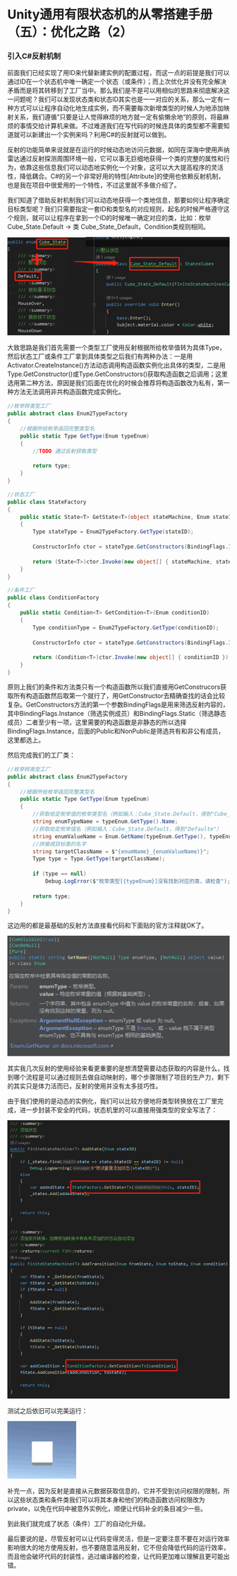 # Unity通用有限状态机的从零搭建手册（五）：优化之路（2）

### 引入C#反射机制

前面我们已经实现了用ID来代替新建实例的配置过程，而这一点的前提是我们可以通过ID在一个状态机中唯一确定一个状态（或条件）；而上次优化并没有完全解决矛盾而是将其转移到了工厂当中。那么我们是不是可以用相似的思路来彻底解决这一问题呢？我们可以发现状态类和状态ID其实也是一一对应的关系，那么一定有一种方式可以让程序自动化地生成实例，而不需要每次新增类型的时候人为地添加映射关系，我们遵循”只要是让人觉得麻烦的地方就一定有偷懒余地“的原则，将最麻烦的事情交给计算机来做。不过难道我们在写代码的时候连具体的类型都不需要知道就可以新建出一个实例来吗？利用C#的反射就可以做到。

反射的功能简单来说就是在运行的时候动态地访问元数据，如同在深海中使用声纳雷达通过反射探测周围环境一般，它可以事无巨细地获得一个类的完整的属性和行为，依靠这些信息我们可以动态地实例化一个对象，这可以大大提高程序的灵活性，降低耦合。C#的另一个非常好用的特性[Attribute]的使用也依赖反射机制，也是我在项目中很爱用的一个特性，不过这里就不多做介绍了。

我们知道了借助反射机制我们可以动态地获得一个类地信息，那要如何让程序确定目标类型呢？我们只需要指定一套ID和类型名的对应规则，起名的时候严格遵守这个规则，就可以让程序在拿到一个ID的时候唯一确定对应的类，比如：枚举Cube_State.Default -> 类 Cube_State_Default，Condition类规则相同。

![image-20220304132256788](https://raw.githubusercontent.com/StarryJam/PicDock/main/imgimage-20220304132256788.png)

大致思路是我们首先需要一个类型工厂使用反射根据所给枚举值转为具体Type，然后状态工厂或条件工厂拿到具体类型之后我们有两种办法：一是用Activator.CreateInstance()方法动态调用构造函数实例化出具体的类型，二是用Type.GetConstructor()或Type.GetConstructors()获取构造函数之后调用；这里选用第二种方法，原因是我们后面在优化的时候会推荐将构造函数改为私有，第一种方法无法调用非共构造函数完成实例化。

```c#
//枚举转类型工厂
public abstract class Enum2TypeFactory
{
    //根据所给枚举返回完整类型名
    public static Type GetType(Enum typeEnum) 
    {
        //TODO 通过反射获取类型

        return type;
    }
}
```

```c#
//状态工厂
public class StateFactory
{
    public static State<T> GetState<T>(object stateMachine, Enum stateID)
    {
        Type stateType = Enum2TypeFactory.GetType(stateID);

        ConstructorInfo ctor = stateType.GetConstructors(BindingFlags.Instance | BindingFlags.Public | BindingFlags.NonPublic)[0];

        return (State<T>)ctor.Invoke(new object[] { stateMachine, stateID });
    }
}
```

```c#
//条件工厂
public class ConditionFactory
{
    public static Condition<T> GetCondition<T>(Enum conditionID)
    {
        Type conditionType = Enum2TypeFactory.GetType(conditionID);

        ConstructorInfo ctor = stateType.GetConstructors(BindingFlags.Instance | BindingFlags.Public | BindingFlags.NonPublic)[0];

        return (Condition<T>)ctor.Invoke(new object[] { conditionID });
    }
}
```

原则上我们的条件和方法类只有一个构造函数所以我们直接用GetConstrucors获取所有构造函数然后取第一个就行了，用GetConstructor去精确查找的话会比较复杂。GetConstructors方法的第一个参数BindingFlags是用来筛选反射内容的，其中BindingFlags.Instance（筛选实例成员）和BindingFlags.Static（筛选静态成员）二者至少有一项，这里需要的构造函数是非静态的所以选择BindingFlags.Instance，后面的Public和NonPublic是筛选共有和非公有成员，这里都选上。

然后完成我们的工厂类：

```c#
//枚举转类型工厂
public abstract class Enum2TypeFactory
{
    //根据所给枚举返回完整类型名
    public static Type GetType(Enum typeEnum)
    {
        //获取给定枚举值的枚举类型名（例如输入：Cube_State.Default，得到"Cube_State"）
        string enumTypeName = typeEnum.GetType().Name;
        //获取给定枚举值名（例如输入：Cube_State.Default，得到"Defaulte"）
        string enumValueName = Enum.GetName(typeEnum.GetType(), typeEnum);
        //拼接成目标类的名字
        string targetClassName = $"{enumName}_{enumValueName)}";
        Type type = Type.GetType(targetClassName);
        
        if (type == null)
            Debug.LogError($"枚举类型[{typeEnum}]没有找到对应的类，请检查");

        return type;
    }
}
```

这边用的都是最基础的反射方法直接看代码和下面贴的官方注释就OK了。

![image-20220306114602350](https://raw.githubusercontent.com/StarryJam/PicDock/main/imgimage-20220306114602350.png)

其实我几次反射的使用经验来看更重要的是想清楚需要动态获取的内容是什么，找到哪个流程是可以通过规则去做自动映射的，哪个步骤限制了项目的生产力，剩下的其实只是体力活而已，反射的使用并没有太多技巧性。

由于我们使用的是动态的实例化，我们可以比较方便地将类型转换放在工厂里完成，进一步封装不安全的代码，状态机里的可以直接用强类型的安全写法了：

![image-20220306143904306](https://raw.githubusercontent.com/StarryJam/PicDock/main/imgimage-20220306143904306.png)

测试之后依旧可以完美运行：

![cubeTest1](https://raw.githubusercontent.com/StarryJam/PicDock/main/imgcubeTest1.gif)



补充一点，因为反射是直接从元数据获取信息的，它并不受到访问权限的限制，所以这些状态类和条件类我们可以将其本身和他们的构造函数访问权限改为private，以免在代码中被意外实例化，顺便让代码补全的条目减少一些。

到此我们就完成了状态（条件）工厂的自动化升级。

最后要说的是，尽管反射可以让代码变得灵活，但是一定要注意不要在对运行效率影响很大的地方使用反射，也不要随意滥用反射，它不但会降低代码的运行效率，而且他会破坏代码的封装性，逃过编译器的检查，让代码更加难以理解且更可能出错。

